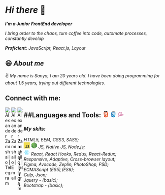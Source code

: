 # ***Hi there*** 👋

***I'm a Junior FrontEnd developer***

*I bring order to the chaos, turn coffee into code, automate processes, constantly develop*

***Proficient:*** *JavaScript, React.js, Layout*

## 😄 ***About me***
✌️ *My name is Sanya, I am 20 years old. I have been doing programming for about 1.5 years, trying out different technologies.*

## Connect with me:
[<img align="left" width="20px" alt="Alexander Zamishailo | Telegram" src="https://image.flaticon.com/icons/png/512/152/152827.png"/>][telegram]
[<img align="left" width="20px" alt="Alexander Zamishailo | Email" src="https://image.flaticon.com/icons/png/512/725/725643.png"/>][email]
[<img align="left" width="20px" alt="Alexander Zamishailo | Instagram" src="https://image.flaticon.com/icons/png/512/1384/1384031.png"/>][instagram]

##Languages and Tools:
<img width="20px" alt="" src="https://raw.githubusercontent.com/github/explore/80688e429a7d4ef2fca1e82350fe8e3517d3494d/topics/html/html.png"/> <img width="20px" alt="" src="https://raw.githubusercontent.com/github/explore/80688e429a7d4ef2fca1e82350fe8e3517d3494d/topics/css/css.png"/> <img width="20px" alt="" src="https://raw.githubusercontent.com/github/explore/80688e429a7d4ef2fca1e82350fe8e3517d3494d/topics/sass/sass.png"/>
---

### ***My skils:***
 -  *HTML5, БЕМ, CSS3, SASS;*
 - <img width="20px" alt="" src="https://raw.githubusercontent.com/github/explore/80688e429a7d4ef2fca1e82350fe8e3517d3494d/topics/javascript/javascript.png"/> <img width="20px" alt="" src="https://raw.githubusercontent.com/github/explore/80688e429a7d4ef2fca1e82350fe8e3517d3494d/topics/nodejs/nodejs.png"/> *JS, Native JS, Node,js;*
 - <img width="20px" alt="" src="https://raw.githubusercontent.com/github/explore/80688e429a7d4ef2fca1e82350fe8e3517d3494d/topics/react/react.png"/> *React, React Hooks, Redux, React-Redux;*
 - *Responsive, Adaptive, Cross-browser layout;*
 - *Figma, Avocode, Zeplin, PhotoShop, PSD;*
 - *ECMAScript (ES5),(ES6);*
 - *Gulp, Json;*
 - *Jquery - (basic);*
 - *Bootstrap - (basic);*

[telegram]:https://t.me/alex_ander_web
[email]:santa.boy.ran@gmail.com
[instagram]:https://www.instagram.com/alex_ander.mihalich

